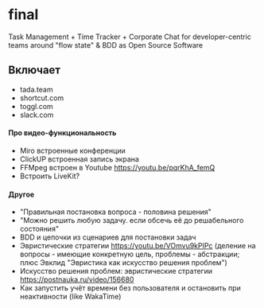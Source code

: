 # final

Task Management + Time Tracker + Corporate Chat for developer-centric teams around "flow state" & BDD as Open Source Software

## Включает

- tada.team
- shortcut.com
- toggl.com
- slack.com

#### Про видео-функциональность

- Miro встроенные конференции
- ClickUP встроенная запись экрана
- FFMpeg встроен в Youtube https://youtu.be/pqrKhA_femQ
- Встроить LiveKit?

#### Другое

- "Правильная постановка вопроса - половина решения"
- "Можно решить любую задачу. если обсечь её до решабельного состояния"
- BDD и цепочки из сценариев для постановки задач
- Эвристические стратегии https://youtu.be/VOmvu9kPIPc (деление на вопросы - имеющие конкретную цель, проблемы - абстракции; плюс Эвклид "Эвристика как искусство решения проблем")
- Искусство решения проблем: эвристические стратегии https://postnauka.ru/video/156680
- Как запустить учёт времени без пользователя и остановить при неактивности (like WakaTime)
